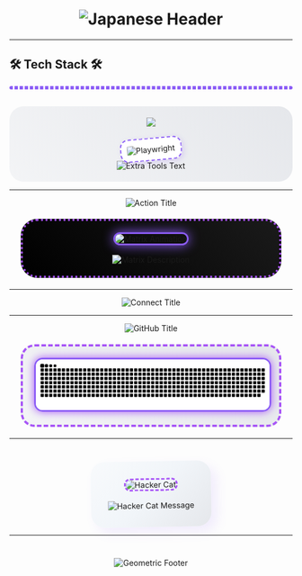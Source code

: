 <!-- ================= HEADER ================= -->
<h1 align="center">
  <img src="https://via.placeholder.com/700x80?text=💡+JINJI+BU+GA+SUKI+%E3%83%88%E3%83%A9%E3%83%83%E3%82%AF+NI+KOISHITA+WX+NO+HANA" alt="Japanese Header" />
</h1>

<hr/>

## 🛠️ Tech Stack 🛠️
<div align="center">
  <table style="border: 3px dashed #8B5CF6; border-radius: 20px; background: linear-gradient(45deg,#F3F4F6,#E5E7EB);">
    <!-- Frontend / Backend / Database / DevOps rows (igual a tu código original) -->
  </table>
</div>

<div align="center" style="margin-top: 30px; padding: 20px; border: 3px wavy #8B5CF6; border-radius: 25px; background: linear-gradient(45deg,#F3F4F6,#E5E7EB);">
  <img src="https://skillicons.dev/icons?i=html,css,java,arduino,deno,vscode,postman,rust,debian,neovim" />
  <br/><br/>
  <img src="https://playwright.dev/img/playwright-logo.svg" width="48" height="48" alt="Playwright" style="border: 2px dashed #8B5CF6; border-radius: 15px; padding: 10px; background: white; box-shadow: 3px 3px 10px rgba(139,92,246,0.2); transform: rotate(-5deg);"/>
  <br/>
  <img src="https://via.placeholder.com/400x40?text=🎪+EXTRA+TOOLS+🎪+%E3%81%84%E3%81%A4%E3%82%82+LEARNING" alt="Extra Tools Text" />
</div>

---

<!-- Coding in Action -->
<div align="center">
  <img src="https://via.placeholder.com/600x50?text=🎬+CODING+IN+ACTION+🎬" alt="Action Title" />
</div>

<!-- Matrix Animation -->
<div align="center" style="padding: 20px; border: 4px dotted #A855F7; border-radius: 30px; background: linear-gradient(45deg, #000000, #1a1a1a); margin: 20px;">
  <img src="https://i.makeagif.com/media/7-22-2021/wizqV-.gif" width="650" alt="Matrix Animation" style="border: 3px solid #8B5CF6; border-radius: 20px; box-shadow: 0 0 20px #8B5CF6;"/>
  <br/><br/>
  <img src="https://via.placeholder.com/500x50?text=🔥+MATRIX+MODE+ACTIVATED+🔥" alt="Matrix Description"/>
</div>

---

<!-- Connect -->
<div align="center">
<img src="https://readme-typing-svg.demolab.com?font=Kalam&weight=700&size=32&duration=2000&pause=800&color=7C3AED&center=true&vCenter=true&width=400&lines=🌐+LET'S+CONNECT!+🌐;🤝+SOCIAL+VIBES+🤝" alt="Connect Title" />
</div>

<!-- Socials Table (igual a tu código original) -->

---

<!-- GitHub Snake -->
<div align="center">
<img src="https://via.placeholder.com/500x50?text=🐍+GITHUB+SNAKE+ATTACK!+🐍" alt="GitHub Title" />
</div>
<div align="center" style="padding: 20px; border: 4px dashed #A855F7; border-radius: 25px; background: linear-gradient(45deg,#F3F4F6,#E5E7EB); margin: 20px;">
  <img src="https://raw.githubusercontent.com/Platane/snk/output/github-contribution-grid-snake-dark.svg" alt="GitHub Snake Animation" style="border: 3px solid #8B5CF6; border-radius: 15px; box-shadow: 0 0 15px #A855F7;" />
</div>

---

<!-- Footer Hacker Cat -->
<div align="center" style="margin-top: 40px;">
  <div style="padding: 30px; border: 4px wavy #8B5CF6; border-radius: 25px; background: linear-gradient(135deg,#F8FAFC 0%,#F1F5F9 50%,#E5E7EB 100%); box-shadow: 10px 10px 20px rgba(139,92,246,0.1); display: inline-block; transform: rotate(-1deg);">
    <img src="https://media.giphy.com/media/j0HjChGV0J44KrrlGv/giphy.gif" width="200px" alt="Hacker Cat" style="border: 3px dashed #A855F7; border-radius: 20px;"/>
    <br/><br/>
    <img src="https://via.placeholder.com/400x50?text=🔥+HACKER+MODE:+ALWAYS+ON+🔥;😸+MEOW-SOME+DEVELOPER+😸;🎪+CODING+CIRCUS+MASTER+🎪" alt="Hacker Cat Message"/>
  </div>
</div>

---

<!-- Geometric Footer -->
<div align="center" style="margin-top: 40px;">
  <img src="https://via.placeholder.com/800x80?text=🎨+THANK+YOU+FOR+VISITING+MY+DIGITAL+NOTEBOOK!+🎨" alt="Geometric Footer"/>
</div>
